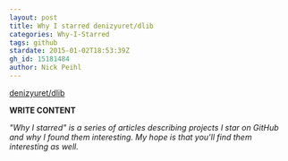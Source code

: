 ```yaml
---
layout: post
title: Why I starred denizyuret/dlib
categories: Why-I-Starred
tags: github
stardate: 2015-01-02T18:53:39Z
gh_id: 15181484
author: Nick Peihl
---
```


[denizyuret/dlib](https://github.com/denizyuret/dlib)

**WRITE CONTENT**

*"Why I starred" is a series of articles describing projects I star on GitHub and why I found them interesting. My hope is that you'll find them interesting as well.*

